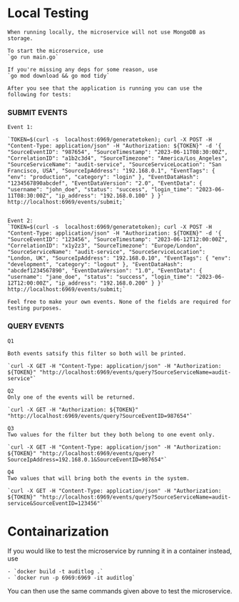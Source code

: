 # Local Testing

    When running locally, the microservice will not use MongoDB as storage.

    To start the microservice, use
    `go run main.go`

    If you're missing any deps for some reason, use
    `go mod download && go mod tidy`

    After you see that the application is running you can use the following for tests:

### SUBMIT EVENTS

    Event 1:

    `TOKEN=$(curl -s  localhost:6969/generatetoken); curl -X POST -H "Content-Type: application/json" -H "Authorization: ${TOKEN}" -d '{ "SourceEventID": "987654", "SourceTimestamp": "2023-06-11T08:30:00Z", "CorrelationID": "a1b2c3d4", "SourceTimezone": "America/Los_Angeles", "SourceServiceName": "audit-service", "SourceServiceLocation": "San Francisco, USA", "SourceIpAddress": "192.168.0.1", "EventTags": { "env": "production", "category": "login" }, "EventDataHash": "1234567890abcdef", "EventDataVersion": "2.0", "EventData": { "username": "john_doe", "status": "success", "login_time": "2023-06-11T08:30:00Z", "ip_address": "192.168.0.100" } }' http://localhost:6969/events/submit;`


    Event 2:
    `TOKEN=$(curl -s  localhost:6969/generatetoken); curl -X POST -H "Content-Type: application/json" -H "Authorization: ${TOKEN}" -d '{ "SourceEventID": "123456", "SourceTimestamp": "2023-06-12T12:00:00Z", "CorrelationID": "x1y2z3", "SourceTimezone": "Europe/London", "SourceServiceName": "audit-service", "SourceServiceLocation": "London, UK", "SourceIpAddress": "192.168.0.10", "EventTags": { "env": "development", "category": "logout" }, "EventDataHash": "abcdef1234567890", "EventDataVersion": "1.0", "EventData": { "username": "jane_doe", "status": "success", "login_time": "2023-06-12T12:00:00Z", "ip_address": "192.168.0.200" } }' http://localhost:6969/events/submit;`

    Feel free to make your own events. None of the fields are required for testing purposes.

### QUERY EVENTS 


    Q1
    
    Both events satsify this filter so both will be printed.
    
    `curl -X GET -H "Content-Type: application/json" -H "Authorization: ${TOKEN}" "http://localhost:6969/events/query?SourceServiceName=audit-service"`

    Q2
    Only one of the events will be returned.
    
    `curl -X GET -H "Authorization: ${TOKEN}" "http://localhost:6969/events/query?SourceEventID=987654"`

    Q3
    Two values for the filter but they both belong to one event only.
    
    `curl -X GET -H "Content-Type: application/json" -H "Authorization: ${TOKEN}" "http://localhost:6969/events/query?SourceIpAddress=192.168.0.1&SourceEventID=987654"`

    Q4
    Two values that will bring both the events in the system.

    `curl -X GET -H "Content-Type: application/json" -H "Authorization: ${TOKEN}" "http://localhost:6969/events/query?SourceServiceName=audit-service&SourceEventID=123456"`

# Containarization

If you would like to test the microservice by running it in a container instead, use

    - `docker build -t auditlog .`
    - `docker run -p 6969:6969 -it auditlog`

You can then use the same commands given above to test the microservice.